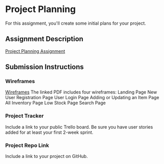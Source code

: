 # Project Planning
For this assignment, you'll create some initial plans for your project.

## Assignment Description
[Project Planning Assignment](https://education.launchcode.org/liftoff/modules/assignments/project-planning)

## Submission Instructions

### Wireframes
[Wireframes](https://github.com/RoohieK/liftoff-assignments/blob/master/P3-Project_Planning/Wireframes.pdf)
The linked PDF includes four wireframes:
Landing Page
New User Registration Page
User Login Page
Adding or Updating an Item Page
All Inventory Page
Low Stock Page
Search Page

### Project Tracker

Include a link to your public Trello board. Be sure you have user stories added for at least your first 2-week sprint.

### Project Repo Link

Include a link to your project on GitHub.
